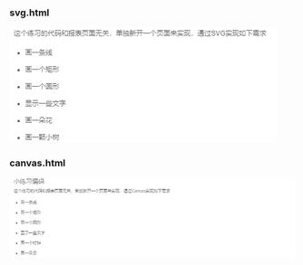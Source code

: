 ### svg.html
![image](https://github.com/LiwenYe/ife2018/blob/master/day34-36/svg_task.png)

### canvas.html
![image](https://github.com/LiwenYe/ife2018/blob/master/day34-36/canvas_task.png)
